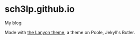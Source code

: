 sch3lp.github.io
================

My blog

Made with [the Lanyon theme](https://github.com/poole/lanyon), a theme on Poole, Jekyll's Butler.
